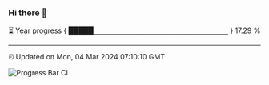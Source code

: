 ### Hi there 👋

⏳ Year progress { █████▁▁▁▁▁▁▁▁▁▁▁▁▁▁▁▁▁▁▁▁▁▁▁▁▁ } 17.29 %

---

⏰ Updated on Mon, 04 Mar 2024 07:10:10 GMT

![Progress Bar CI](https://github.com/ZhaoGui/ZhaoGui/workflows/Progress%20Bar%20CI/badge.svg)
